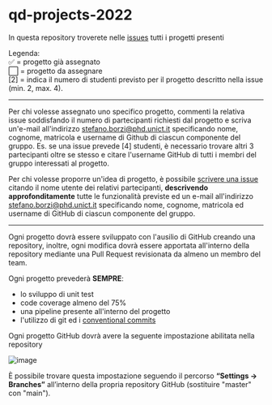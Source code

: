 # qd-projects-2022

In questa repository troverete nelle [issues](https://github.com/UNICT-Quality-Development/qd-projects-2022/issues) tutti i progetti presenti 

Legenda:   
✅ = progetto già assegnato   
⬜️ = progetto da assegnare   
[2] = indica il numero di studenti previsto per il progetto descritto nella issue (min. 2, max. 4).  

--- 

Per chi volesse assegnato uno specifico progetto, commenti la relativa issue soddisfando il numero di partecipanti richiesti dal progetto e scriva un'e-mail all'indirizzo stefano.borzi@phd.unict.it specificando nome, cognome, matricola e username di Github di ciascun componente del gruppo.
Es. se una issue prevede [4] studenti, è necessario trovare altri 3 partecipanti oltre se stesso e citare l'username GitHub di tutti i membri del gruppo interessati al progetto.

Per chi volesse proporre un'idea di progetto, è possibile [scrivere una issue](https://github.com/UNICT-Quality-Development/qd-projects-2022/issues/new) citando il nome utente dei relativi partecipanti, **descrivendo approfonditamente** tutte le funzionalità previste ed un e-mail all'indirizzo stefano.borzi@phd.unict.it specificando nome, cognome, matricola ed username di GitHub di ciascun componente del gruppo.

--- 

Ogni progetto dovrà essere sviluppato con l'ausilio di GitHub creando una repository, inoltre, ogni modifica dovrà essere apportata all'interno della repository mediante una Pull Request revisionata da almeno un membro del team.

Ogni progetto prevederà **SEMPRE**:
- lo sviluppo di unit test
- code coverage almeno del 75%
- una pipeline presente all'interno del progetto
- l'utilizzo di git ed i [conventional commits](https://www.conventionalcommits.org/en/v1.0.0/)



Ogni progetto GitHub dovrà avere la seguente impostazione abilitata nella repository

![image](https://user-images.githubusercontent.com/519778/169588498-cfc6f518-b302-41ec-a205-0f76ee43a528.png)

È possibile trovare questa impostazione seguendo il percorso **“Settings -> Branches”** all’interno della propria repository GitHub (sostituire "master" con "main").
